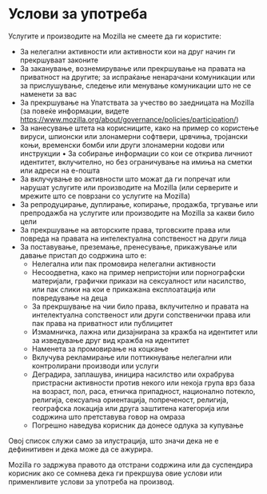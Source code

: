 # Услови за употреба

Услугите и производите на Mozilla не смеете да ги користите:

* За нелегални активности или активности кои на друг начин ги прекршуваат законите 
* За заканување, вознемирување или прекршување на правата на приватност на другите; 
за испраќање ненарачани комуникации или за прислушување, следење или менување комуникации што не се наменети за вас
* За прекршување на Упатствата за учество во заедницата на Mozilla (за повеќе информации, видете 
<https://www.mozilla.org/about/governance/policies/participation/>)
* За нанесување штета на корисниците, како на пример со користење вируси, шпионски 
или злонамерни софтвери, црвчиња, тројански коњи, временски бомби или други злонамерни кодови или инструкции
•	За собирање информации со кои се открива личниот идентитет, вклучително, но без ограничување на имиња на сметки или адреси на е-пошта
* За вклучување во активности што можат да ги попречат или нарушат услугите или 
производите на Mozilla (или серверите и мрежите што се поврзани со услугите на Mozilla)
* За репродуцирање, дуплирање, копирање, продажба, тргување или препродажба на услугите 
или производите на Mozilla за какви било цели
* За прекршување на авторските права, трговските права или повреда на правата на 
интелектуална сопственост на други лица
* За поставување, преземање, пренесување, прикажување или давање пристап до содржина што е:
    * Нелегална или пак промовира нелегални активности
    * Несоодветна, како на пример непристојни или порнографски материјали, графички прикази на сексуалност или насилство, или пак слики на кои е прикажана експлоатација или повредување на деца
    * За прекршување на чии било права, вклучително и правата на интелектуална сопственост или други сопственички права или пак права на приватност или публицитет
    * Измамничка, лажна или дизајнирана за кражба на идентитет или за изведување друг вид кражба на идентитет
    * Наменета за промовирање на коцкање
    * Вклучува рекламирање или поттикнување нелегални или контролирани производи или услуги
    * Деградира, заплашува, иницира насилство или охрабрува пристрасни активности против некого или некоја група врз база на возраст, пол, раса, етничка припадност, национално потекло, религија, сексуална ориентација, попреченост, религија, географска локација или друга заштитена категорија или содржина што претставува говор на омраза
    * Погрешно наведува корисник да донесе одлука за купување

Овој список служи само за илустрација, што значи дека не е дефинитивен и дека може да се ажурира.

Mozilla го задржува правото да отстрани содржина или да суспендира корисник ако се сомнева дека ги прекршува овие услови или применливите услови за употреба на производ. 
